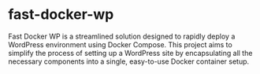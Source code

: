 # fast-docker-wp
Fast Docker WP is a streamlined solution designed to rapidly deploy a WordPress environment using Docker Compose. This project aims to simplify the process of setting up a WordPress site by encapsulating all the necessary components into a single, easy-to-use Docker container setup.
